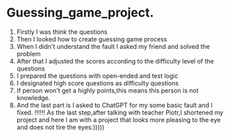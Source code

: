 # Guessing_game_project.
1. Firstly I was think the questions
2. Then I looked how to create guessing game process
3. When I didn't understand the fault I asked my friend and solved the problem
4. After that I adjusted the scores according to the difficulty level of the questions
5. I prepared the questions with open-ended and test logic
6. I designated high score questions as difficulty questions
7. If person won't get a highly points,this means this person is not knowledge.
8. And the last part is I asked to ChatGPT for my some basic fault and I fixed.
‼️‼️‼️
As the last step,after talking with teacher Piotr,I shortened my project and here I am with a project that looks more pleasing to the eye and does not tire the eyes:)))))
